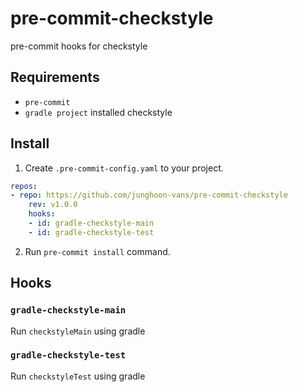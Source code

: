 pre-commit-checkstyle
===

pre-commit hooks for checkstyle

Requirements
---

- `pre-commit`
- `gradle project` installed checkstyle

Install
---

1. Create `.pre-commit-config.yaml` to your project.

```yaml
repos:
- repo: https://github.com/junghoon-vans/pre-commit-checkstyle
    rev: v1.0.0
    hooks:
    - id: gradle-checkstyle-main
    - id: gradle-checkstyle-test
```

2. Run `pre-commit install` command.

Hooks
---

### `gradle-checkstyle-main`

Run `checkstyleMain` using gradle

### `gradle-checkstyle-test`

Run `checkstyleTest` using gradle
